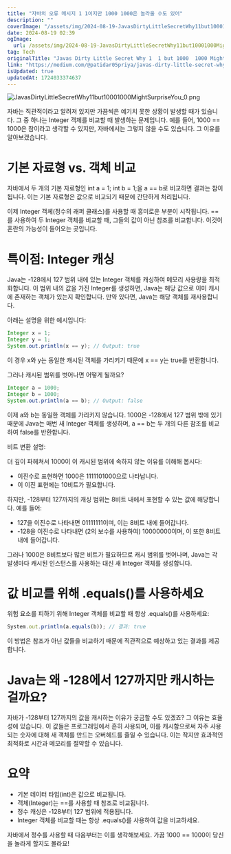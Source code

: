 ```yaml
---
title: "자바의 오류 메시지 1 1이지만 1000 1000은 놀라울 수도 있어"
description: ""
coverImage: "/assets/img/2024-08-19-JavasDirtyLittleSecretWhy11but10001000MightSurpriseYou_0.png"
date: 2024-08-19 02:39
ogImage: 
  url: /assets/img/2024-08-19-JavasDirtyLittleSecretWhy11but10001000MightSurpriseYou_0.png
tag: Tech
originalTitle: "Javas Dirty Little Secret Why 1  1 but 1000  1000 Might Surprise You"
link: "https://medium.com/@patidar05priya/javas-dirty-little-secret-why-1-1-but-1000-1000-might-surprise-you-1e44acfe2c6a"
isUpdated: true
updatedAt: 1724033374637
---
```




![JavasDirtyLittleSecretWhy11but10001000MightSurpriseYou_0.png](/assets/img/2024-08-19-JavasDirtyLittleSecretWhy11but10001000MightSurpriseYou_0.png)

자바는 직관적이라고 알려져 있지만 가끔씩은 예기치 못한 상황이 발생할 때가 있습니다. 그 중 하나는 Integer 객체를 비교할 때 발생하는 문제입니다. 예를 들어, 1000 == 1000은 참이라고 생각할 수 있지만, 자바에서는 그렇지 않을 수도 있습니다. 그 이유를 알아보겠습니다.

# 기본 자료형 vs. 객체 비교

자바에서 두 개의 기본 자료형인 int a = 1; int b = 1;을 a == b로 비교하면 결과는 참이 됩니다. 이는 기본 자료형은 값으로 비교되기 때문에 간단하게 처리됩니다.

<!-- cozy-coder - 수평 -->
<ins class="adsbygoogle"
     style="display:block"
     data-ad-client="ca-pub-4877378276818686"
     data-ad-slot="1107185301"
     data-ad-format="auto"
     data-full-width-responsive="true"></ins>
<script>
     (adsbygoogle = window.adsbygoogle || []).push({});
</script>

이제 Integer 객체(정수의 래퍼 클래스)를 사용할 때 흥미로운 부분이 시작됩니다. ==를 사용하여 두 Integer 객체를 비교할 때, 그들의 값이 아닌 참조를 비교합니다. 이것이 혼란의 가능성이 들어오는 곳입니다.

# 특이점: Integer 캐싱

Java는 -128에서 127 범위 내에 있는 Integer 객체를 캐싱하여 메모리 사용량을 최적화합니다. 이 범위 내의 값을 가진 Integer를 생성하면, Java는 해당 값으로 이미 캐시에 존재하는 객체가 있는지 확인합니다. 만약 있다면, Java는 해당 객체를 재사용합니다.

아래는 설명을 위한 예시입니다:

<!-- cozy-coder - 수평 -->
<ins class="adsbygoogle"
     style="display:block"
     data-ad-client="ca-pub-4877378276818686"
     data-ad-slot="1107185301"
     data-ad-format="auto"
     data-full-width-responsive="true"></ins>
<script>
     (adsbygoogle = window.adsbygoogle || []).push({});
</script>

```java
Integer x = 1;
Integer y = 1;
System.out.println(x == y); // Output: true
```

이 경우 x와 y는 동일한 캐시된 객체를 가리키기 때문에 x == y는 true를 반환합니다.

그러나 캐시된 범위를 벗어나면 어떻게 될까요?

```java
Integer a = 1000;
Integer b = 1000;
System.out.println(a == b); // Output: false
```

<!-- cozy-coder - 수평 -->
<ins class="adsbygoogle"
     style="display:block"
     data-ad-client="ca-pub-4877378276818686"
     data-ad-slot="1107185301"
     data-ad-format="auto"
     data-full-width-responsive="true"></ins>
<script>
     (adsbygoogle = window.adsbygoogle || []).push({});
</script>

이제 a와 b는 동일한 객체를 가리키지 않습니다. 1000은 -128에서 127 범위 밖에 있기 때문에 Java는 매번 새 Integer 객체를 생성하며, a == b는 두 개의 다른 참조를 비교하여 false를 반환합니다.

비트 변환 설명:

더 깊이 파헤쳐서 1000이 이 캐시된 범위에 속하지 않는 이유를 이해해 봅시다:

- 이진수로 표현하면 1000은 1111101000으로 나타납니다.
- 이 이진 표현에는 10비트가 필요합니다.

<!-- cozy-coder - 수평 -->
<ins class="adsbygoogle"
     style="display:block"
     data-ad-client="ca-pub-4877378276818686"
     data-ad-slot="1107185301"
     data-ad-format="auto"
     data-full-width-responsive="true"></ins>
<script>
     (adsbygoogle = window.adsbygoogle || []).push({});
</script>

하지만, -128부터 127까지의 캐싱 범위는 8비트 내에서 표현할 수 있는 값에 해당합니다. 예를 들어:

- 127을 이진수로 나타내면 01111111이며, 이는 8비트 내에 들어갑니다.
- -128을 이진수로 나타내면 (2의 보수를 사용하여) 10000000이며, 이 또한 8비트 내에 들어갑니다.

그러나 1000은 8비트보다 많은 비트가 필요하므로 캐시 범위를 벗어나며, Java는 각 발생마다 캐시된 인스턴스를 사용하는 대신 새 Integer 객체를 생성합니다.

# 값 비교를 위해 .equals()를 사용하세요

<!-- cozy-coder - 수평 -->
<ins class="adsbygoogle"
     style="display:block"
     data-ad-client="ca-pub-4877378276818686"
     data-ad-slot="1107185301"
     data-ad-format="auto"
     data-full-width-responsive="true"></ins>
<script>
     (adsbygoogle = window.adsbygoogle || []).push({});
</script>

위험 요소를 피하기 위해 Integer 객체를 비교할 때 항상 .equals()를 사용하세요:

```js
System.out.println(a.equals(b)); // 결과: true
```

이 방법은 참조가 아닌 값들을 비교하기 때문에 직관적으로 예상하고 있는 결과를 제공합니다.

# Java는 왜 -128에서 127까지만 캐시하는 걸까요?

<!-- cozy-coder - 수평 -->
<ins class="adsbygoogle"
     style="display:block"
     data-ad-client="ca-pub-4877378276818686"
     data-ad-slot="1107185301"
     data-ad-format="auto"
     data-full-width-responsive="true"></ins>
<script>
     (adsbygoogle = window.adsbygoogle || []).push({});
</script>

자바가 -128부터 127까지의 값을 캐시하는 이유가 궁금할 수도 있겠죠? 그 이유는 효율성에 있습니다. 이 값들은 프로그래밍에서 흔히 사용되며, 이를 캐시함으로써 자주 사용되는 숫자에 대해 새 객체를 만드는 오버헤드를 줄일 수 있습니다. 이는 작지만 효과적인 최적화로 시간과 메모리를 절약할 수 있습니다.

# 요약

- 기본 데이터 타입(int)은 값으로 비교됩니다.
- 객체(Integer)는 ==를 사용할 때 참조로 비교됩니다.
- 정수 캐싱은 -128부터 127 범위에 적용됩니다.
- Integer 객체를 비교할 때는 항상 .equals()를 사용하여 값을 비교하세요.

자바에서 정수를 사용할 때 다음부터는 이를 생각해보세요. 가끔 1000 == 1000이 당신을 놀라게 할지도 몰라요!